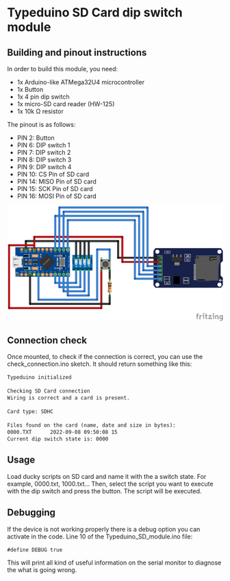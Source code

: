 # Typeduino SD Card dip switch module
## Building and pinout instructions
In order to build this module, you need:
- 1x Arduino-like ATMega32U4 microcontroller
- 1x Button
- 1x 4 pin dip switch
- 1x micro-SD card reader (HW-125)
- 1x 10k Ω resistor

The pinout is as follows:
- PIN 2: Button
- PIN 6: DIP switch 1
- PIN 7: DIP switch 2
- PIN 8: DIP switch 3
- PIN 9: DIP switch 4
- PIN 10: CS Pin of SD card
- PIN 14: MISO Pin of SD card
- PIN 15: SCK Pin of SD card
- PIN 16: MOSI Pin of SD card

![Connection schema](../../doc/Typeduino_SD.png)

## Connection check

Once mounted, to check if the connection is correct, you can use the check_connection.ino sketch. It should return something like this:

```
Typeduino initialized

Checking SD Card connection 
Wiring is correct and a card is present.

Card type: SDHC

Files found on the card (name, date and size in bytes): 
0000.TXT      2022-09-08 09:50:08 15
Current dip switch state is: 0000
``` 

## Usage

Load ducky scripts on SD card and name it with the a switch state. For example, 0000.txt, 1000.txt... 
Then, select the script you want to execute with the dip switch and press the button. The script will be executed.

## Debugging

If the device is not working properly there is a debug option you can activate in the code. Line 10 of the Typeduino_SD_module.ino file:
```
#define DEBUG true
```
This will print all kind of useful information on the serial monitor to diagnose the what is going wrong.

